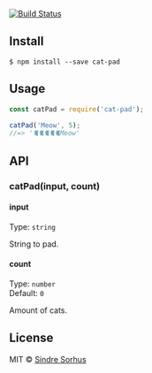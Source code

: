 [![Build Status](https://travis-ci.org/sindresorhus/cat-pad.svg?branch=master)](https://travis-ci.org/sindresorhus/cat-pad)


## Install

```
$ npm install --save cat-pad
```


## Usage

```js
const catPad = require('cat-pad');

catPad('Meow', 5);
//=> '🐈🐈🐈🐈🐈Meow'
```


## API

### catPad(input, count)

#### input

Type: `string`

String to pad.

#### count

Type: `number`<br>
Default: `0`

Amount of cats.


## License

MIT © [Sindre Sorhus](https://sindresorhus.com)
